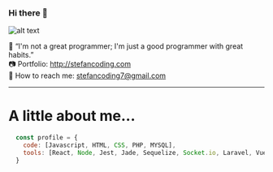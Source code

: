 ### Hi there 👋

![alt text](http://stefancoding.com/images-for-web/stefancoding.jpg)

:mega: “I'm not a great programmer; I'm just a good programmer with great habits.” <br>
:camera: Portfolio: http://stefancoding.com <br>
:email: How to reach me: stefancoding7@gmail.com
<hr>

# A little about me...
```javascript
  const profile = {
    code: [Javascript, HTML, CSS, PHP, MYSQL],
    tools: [React, Node, Jest, Jade, Sequelize, Socket.io, Laravel, Vue.js],
  }
```


<!--
**stefancoding7/stefancoding7** is a ✨ _special_ ✨ repository because its `README.md` (this file) appears on your GitHub profile.

Here are some ideas to get you started:

- 🔭 I’m currently working on ...
- 🌱 I’m currently learning ...
- 👯 I’m looking to collaborate on ...
- 🤔 I’m looking for help with ...
- 💬 Ask me about ...
- 📫 How to reach me: ...
- 😄 Pronouns: ...
- ⚡ Fun fact: ...
-->
